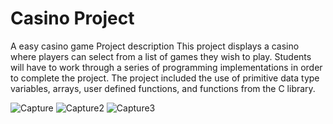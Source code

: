 # Casino Project
A easy casino game
Project description
This project displays a casino where players can select from a list of
games they wish to play. Students will have to work through a series of programming
implementations in order to complete the project. The project  included the use of primitive
data type variables, arrays, user defined functions, and functions from the C library.


![Capture](https://github.com/user-attachments/assets/f18f73a9-8f28-4250-bc96-60008ec239cc)
![Capture2](https://github.com/user-attachments/assets/1c26a32e-863d-494b-bc83-6aa489fa7cf6)
![Capture3](https://github.com/user-attachments/assets/32c2df6d-56e7-4eaa-a557-0a796e44b9e1)
